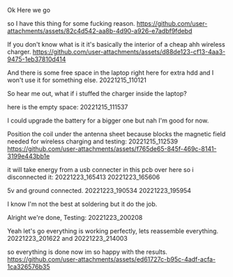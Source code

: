 Ok
Here we go

so I have this thing for some fucking reason.
https://github.com/user-attachments/assets/82c4d542-aa8b-4d90-a926-e7adbf9fdebd

If you don't know what is it it's basically the interior of a cheap ahh wireless charger.
https://github.com/user-attachments/assets/d88de123-cf13-4aa3-9475-1eb37810d414

And there is some free space in the laptop right here for extra hdd and I won't use it for something else.
20221215_110121

So hear me out, what if i stuffed the charger inside the laptop?

here is the empty space:
20221215_111537

I could upgrade the battery for a bigger one but nah I'm good for now.

Position the coil under the antenna sheet because blocks the magnetic field needed for wireless charging and testing:
20221215_112539
https://github.com/user-attachments/assets/f765de65-845f-469c-8141-3199e443bb1e

it will take energy from a usb connecter in this pcb over here so i disconnected it:
20221223_165413
20221223_165606

5v and ground connected.
20221223_190534
20221223_195954

I know I'm not the best at soldering but it do the job.

Alright we're done, Testing:
20221223_200208

Yeah let's go everything is working perfectly, lets reassemble everything.
20221223_201622
and
20221223_214003

so everything is done now im so happy with the results.
https://github.com/user-attachments/assets/ed61727c-b95c-4adf-acfa-1ca326576b35